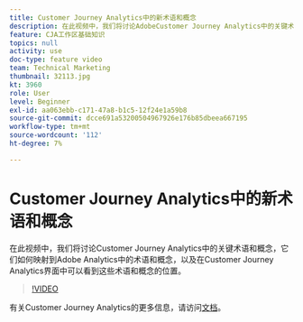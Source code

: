 ```yaml
---
title: Customer Journey Analytics中的新术语和概念
description: 在此视频中，我们将讨论AdobeCustomer Journey Analytics中的关键术语和概念，它们如何映射到Adobe Analytics中的术语和概念，以及在Customer Journey Analytics界面中可以看到这些术语和概念的位置。
feature: CJA工作区基础知识
topics: null
activity: use
doc-type: feature video
team: Technical Marketing
thumbnail: 32113.jpg
kt: 3960
role: User
level: Beginner
exl-id: aa063ebb-c171-47a8-b1c5-12f24e1a59b8
source-git-commit: dcce691a53200504967926e176b85dbeea667195
workflow-type: tm+mt
source-wordcount: '112'
ht-degree: 7%

---
```


# Customer Journey Analytics中的新术语和概念

在此视频中，我们将讨论Customer Journey Analytics中的关键术语和概念，它们如何映射到Adobe Analytics中的术语和概念，以及在Customer Journey Analytics界面中可以看到这些术语和概念的位置。

>[!VIDEO](https://video.tv.adobe.com/v/32113/?quality=12)

有关Customer Journey Analytics的更多信息，请访问[文档](https://docs.adobe.com/content/help/zh-Hans/analytics-platform/using/cja-landing.html)。
